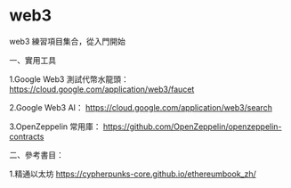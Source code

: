 # web3
web3 練習項目集合，從入門開始

一、實用工具

1.Google Web3 測試代幣水龍頭：
https://cloud.google.com/application/web3/faucet

2.Google Web3 AI：
https://cloud.google.com/application/web3/search

3.OpenZeppelin 常用庫：
https://github.com/OpenZeppelin/openzeppelin-contracts


二、參考書目：

1.精通以太坊
https://cypherpunks-core.github.io/ethereumbook_zh/


